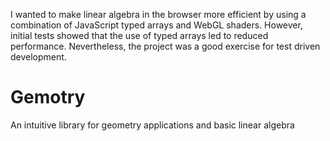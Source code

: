 I wanted to make linear algebra in the browser more efficient by using a combination of JavaScript typed arrays and WebGL shaders. However, initial tests showed that the use of typed arrays led to reduced performance. Nevertheless, the project was a good exercise for test driven development. 

# Gemotry
An intuitive library for geometry applications and basic linear algebra 
